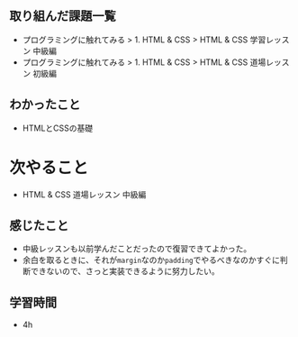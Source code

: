 ## 取り組んだ課題一覧
* プログラミングに触れてみる > 1. HTML & CSS > HTML & CSS 学習レッスン 中級編
* プログラミングに触れてみる > 1. HTML & CSS > HTML & CSS 道場レッスン 初級編

## わかったこと
* HTMLとCSSの基礎

# 次やること
* HTML & CSS 道場レッスン 中級編

## 感じたこと
* 中級レッスンも以前学んだことだったので復習できてよかった。
* 余白を取るときに、それが`margin`なのか`padding`でやるべきなのかすぐに判断できないので、さっと実装できるように努力したい。

## 学習時間
* 4h
